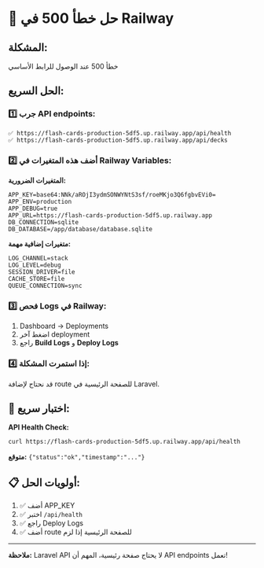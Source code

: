 # 🚨 حل خطأ 500 في Railway

## المشكلة:
خطأ 500 عند الوصول للرابط الأساسي

## الحل السريع:

### 1️⃣ جرب API endpoints:
```
✅ https://flash-cards-production-5df5.up.railway.app/api/health
✅ https://flash-cards-production-5df5.up.railway.app/api/decks
```

### 2️⃣ أضف هذه المتغيرات في Railway Variables:

**المتغيرات الضرورية:**
```
APP_KEY=base64:NNk/aROjI3ydmSONWYNtS3sf/roeMKjo3Q6fgbvEVi0=
APP_ENV=production
APP_DEBUG=true
APP_URL=https://flash-cards-production-5df5.up.railway.app
DB_CONNECTION=sqlite
DB_DATABASE=/app/database/database.sqlite
```

**متغيرات إضافية مهمة:**
```
LOG_CHANNEL=stack
LOG_LEVEL=debug
SESSION_DRIVER=file
CACHE_STORE=file
QUEUE_CONNECTION=sync
```

### 3️⃣ فحص Logs في Railway:
1. Dashboard → Deployments
2. اضغط آخر deployment
3. راجع **Build Logs** و **Deploy Logs**

### 4️⃣ إذا استمرت المشكلة:

قد نحتاج لإضافة route للصفحة الرئيسية في Laravel.

## 🧪 اختبار سريع:

**API Health Check:**
```bash
curl https://flash-cards-production-5df5.up.railway.app/api/health
```

**متوقع:** `{"status":"ok","timestamp":"..."}`

## 📋 أولويات الحل:

1. ✅ أضف APP_KEY
2. ✅ اختبر `/api/health` 
3. ✅ راجع Deploy Logs
4. ✅ أضف route للصفحة الرئيسية إذا لزم

---

**ملاحظة:** Laravel API لا يحتاج صفحة رئيسية، المهم أن API endpoints تعمل!
